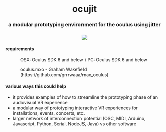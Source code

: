 <h1 align="center">ocujit</h1>
<h3 align="center">a modular prototyping environment for the oculus using jitter</h3>
<h3 align="center">
  <img src="http://i.imgur.com/V1ru8bs.png"/>
</h3>
<h4>requirements</h4>
<ol>
  <ul><p>OSX: Oculus SDK 6 and below / PC: Oculus SDK 6 and below</p></ul>
  <ul><p>oculus.mxo - Graham Wakefield (https://github.com/grrrwaaa/max_oculus)</p></ul>
</ol>

<h4>various ways this could help</h4>
<ul>
<li>it provides examples of how to streamline the prototyping phase of an audiovisual VR experience</li>
<li>a modular way of prototyping interactive VR experiences for installations, events, concerts, etc.</li>
<li>larger network of interconnection potential (OSC, MIDI, Arduino, Javascript, Python, Serial, NodeJS, Java) vs other software</li>
</ul>
